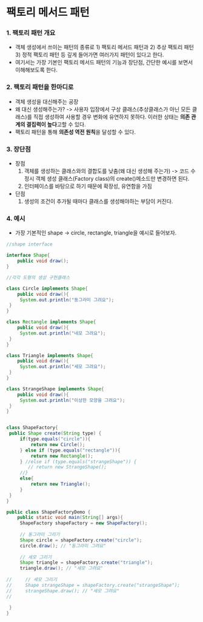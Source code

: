 # 팩토리 메서드 패턴

### 1. 팩토리 패턴 개요

- 객체 생성에서 쓰이는 패턴의 종류로 1) 팩토리 메서드 패턴과 2) 추상 팩토리 패턴3) 정적 팩토리 패턴 등 깊게 들어가면 여러가지 패턴이 있다고 한다.
- 여기서는 가장 기본인 팩토리 메서드 패턴의 기능과 장단점, 간단한 예시를 보면서 이해해보도록 한다.

### 2. 팩토리 패턴을 한마디로

- 객체 생성을 대신해주는 공장
- 왜 대신 생성해주는가? -> 사용자 입장에서 구상 클래스(추상클래스가 아닌 모든 클래스)를 직접 생성하여 사용할 경우 변화에 유연하지 못하다. 이러한 상태는 **의존 관계의 결집력이 높다**고할 수 있다.  
- 팩토리 패턴을 통해 **의존성 역전 원칙**을 달성할 수 있다. 

### 3. 장단점

- 장점
  1. 객체를 생성하는 클래스와의 결합도를 낮춤(왜 대신 생성해 주는가) -> 코드 수정시 객체 생성 클래스(Factory class)의 create()메소드만 변경하면 된다.
  2.  인터페이스를 바탕으로 하기 때문에 확장성, 유연함을 가짐
- 단점
  1. 생성의 조건이 추가될 때마다 클래스를 생성해야하는 부담이 커진다.

### 4. 예시

- 가장 기본적인 shape -> circle, rectangle, triangle을 예시로 들어보자.

```java
//shape interface

interface Shape{
	public void draw();
}

//각각 도형의 생성 구현클래스

class Circle implements Shape{
	public void draw(){
     System.out.println("동그라미 그려요");
 }
}

class Rectangle implements Shape{
	public void draw(){
     System.out.println("네모 그려요");
 }
}

class Triangle implements Shape{
	public void draw(){
     System.out.println("세모 그려요");
 }
}

class StrangeShape implements Shape{
	public void draw(){
     System.out.println("이상한 모양을 그려요");
 }
}


class ShapeFactory{
 public Shape create(String type) {
     if(type.equals("circle")){
         return new Circle();
     } else if (type.equals("rectangle")){
         return new Rectangle();
     } //else if (type.equals("strangeShape")) {    	 
    	// return new StrangeShape();
     //}
     else{
         return new Triangle();
     }
 }
}

public class ShapeFactoryDemo {
	public static void main(String[] args){
     ShapeFactory shapeFactory = new ShapeFactory();
     
     // 동그라미 그리기
     Shape circle = shapeFactory.create("circle");
     circle.draw(); // "동그라미 그려요"
     
     // 세모 그리기
     Shape triangle = shapeFactory.create("triangle");
     triangle.draw(); // "세모 그려요"
     
//     // 세모 그리기
//     Shape strangeShape = shapeFactory.create("strangeShape");
//     strangeShape.draw(); // "세모 그려요"
//     
     
 }
}
```

